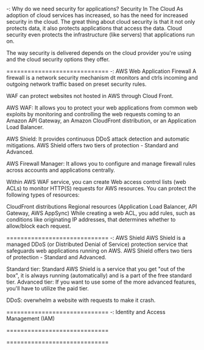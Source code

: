 -: Why do we need security for applications?
Security In The Cloud
As adoption of cloud services has increased, so has the need for increased security in the cloud. The great thing about cloud security is that it not only protects data, it also protects applications that access the data. Cloud security even protects the infrastructure (like servers) that applications run on.

The way security is delivered depends on the cloud provider you're using and the cloud security options they offer.

=============================
-: AWS Web Application Firewall
A firewall is a network security mechanism dt monitors and
ctrls incoming and outgoing network traffic based on preset 
security rules.

WAF can protect websites not hosted in AWS through Cloud Front.

AWS WAF: It allows you to protect your web applications from common web exploits by monitoring and controlling the web requests coming to an Amazon API Gateway, an Amazon CloudFront distribution, or an Application Load Balancer.

AWS Shield: It provides continuous DDoS attack detection and automatic mitigations. AWS Shield offers two tiers of protection - Standard and Advanced.

AWS Firewall Manager: It allows you to configure and manage firewall rules across accounts and applications centrally.

Within AWS WAF service, you can create Web access control lists (web ACLs) to monitor HTTP(S) requests for AWS resources. You can protect the following types of resources:

CloudFront distributions
Regional resources (Application Load Balancer, API Gateway, AWS AppSync)
While creating a web ACL, you add rules, such as conditions like originating IP addresses, that determines whether to allow/block each request.

=============================
-: AWS Shield
AWS Shield is a managed DDoS (or Distributed Denial of Service) protection service that safeguards web applications running on AWS. AWS Shield offers two tiers of protection - Standard and Advanced.

Standard tier: Standard AWS Shield is a service that you get "out of the box", it is always running (automatically) and is a part of the free standard tier.
Advanced tier: If you want to use some of the more advanced features, you'll have to utilize the paid tier.

DDoS: overwhelm a website with requests to make it crash.

=============================
-: Identity and Access Management (IAM)





=============================



=============================
